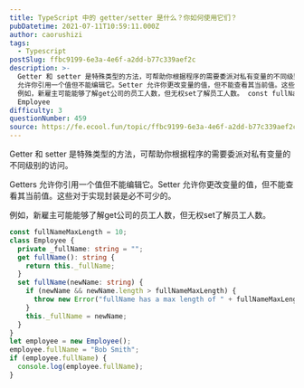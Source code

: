```yaml
---
title: TypeScript 中的 getter/setter 是什么？你如何使用它们？
pubDatetime: 2021-07-11T10:59:11.000Z
author: caorushizi
tags:
  - Typescript
postSlug: ffbc9199-6e3a-4e6f-a2dd-b77c339aef2c
description: >-
  Getter 和 setter 是特殊类型的方法，可帮助你根据程序的需要委派对私有变量的不同级别的访问。 Getters
  允许你引用一个值但不能编辑它。Setter 允许你更改变量的值，但不能查看其当前值。这些对于实现封装是必不可少的。
  例如，新雇主可能能够了解get公司的员工人数，但无权set了解员工人数。 const fullNameMaxLength = 10; class
  Employee
difficulty: 3
questionNumber: 459
source: https://fe.ecool.fun/topic/ffbc9199-6e3a-4e6f-a2dd-b77c339aef2c
---
```


Getter 和 setter 是特殊类型的方法，可帮助你根据程序的需要委派对私有变量的不同级别的访问。

Getters 允许你引用一个值但不能编辑它。Setter 允许你更改变量的值，但不能查看其当前值。这些对于实现封装是必不可少的。

例如，新雇主可能能够了解get公司的员工人数，但无权set了解员工人数。

```typescript
const fullNameMaxLength = 10;
class Employee {
  private _fullName: string = "";
  get fullName(): string {
    return this._fullName;
  }
  set fullName(newName: string) {
    if (newName && newName.length > fullNameMaxLength) {
      throw new Error("fullName has a max length of " + fullNameMaxLength);
    }
    this._fullName = newName;
  }
}
let employee = new Employee();
employee.fullName = "Bob Smith";
if (employee.fullName) {
  console.log(employee.fullName);
}
```
